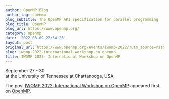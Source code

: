 ```yaml
---
author: OpenMP Blog
author_tag: openmp
blog_subtitle: The OpenMP API specification for parallel programming
blog_title: OpenMP
blog_url: https://www.openmp.org/
category: openmp
date: '2022-08-09 22:34:26'
layout: post
original_url: https://www.openmp.org/events/iwomp-2022/?utm_source=rss&utm_medium=rss&utm_campaign=iwomp-2022
slug: iwomp-2022-international-workshop-on-openmp
title: IWOMP 2022- International Workshop on OpenMP
---
```


<p>September 27 - 30<br />
at the University of Tennessee at Chattanooga, USA,</p>

<p>The post <a href="https://www.openmp.org/events/iwomp-2022/" rel="nofollow">IWOMP 2022: International Workshop on OpenMP</a> appeared first on <a href="https://www.openmp.org" rel="nofollow">OpenMP</a>.</p>